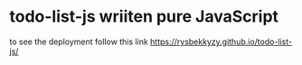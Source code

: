 # todo-list-js wriiten pure JavaScript
to see the deployment follow this link  https://rysbekkyzy.github.io/todo-list-js/ 
